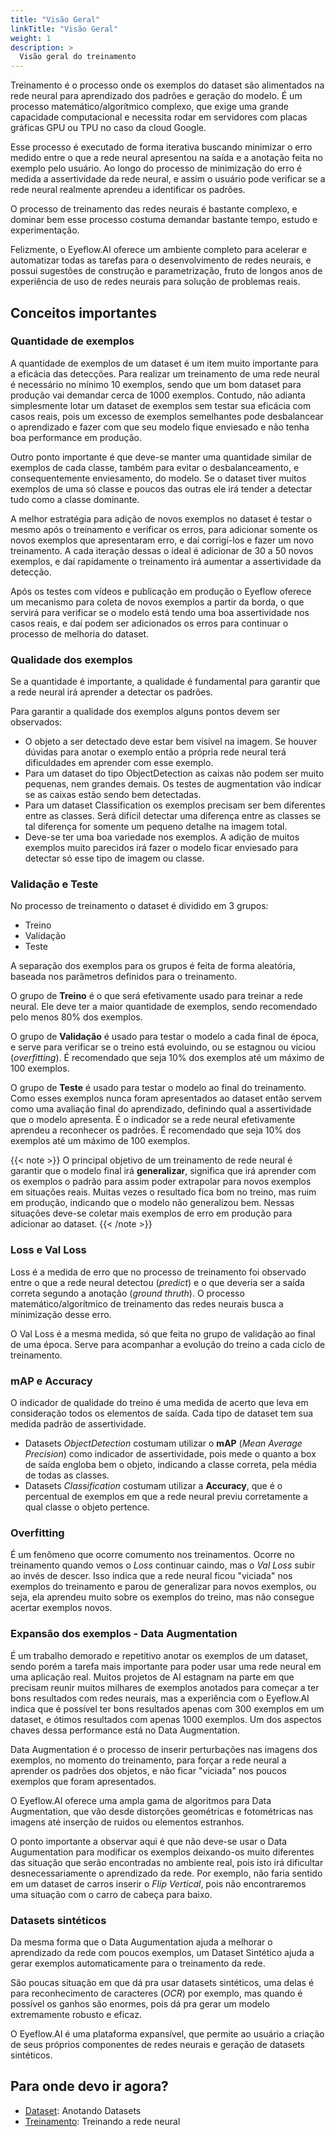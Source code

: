 ```yaml
---
title: "Visão Geral"
linkTitle: "Visão Geral"
weight: 1
description: >
  Visão geral do treinamento
---
```


Treinamento é o processo onde os exemplos do dataset são alimentados na rede neural para aprendizado dos
padrões e geração do modelo.
É um processo matemático/algorítmico complexo, que exige uma grande capacidade computacional e necessita
rodar em servidores com placas gráficas GPU ou TPU no caso da cloud Google.

Esse processo é executado de forma iterativa buscando minimizar o erro medido entre o que a rede neural
apresentou na saída e a anotação feita no exemplo pelo usuário.
Ao longo do processo de minimização do erro é medida a assertividade da rede neural, e assim o usuário
pode verificar se a rede neural realmente aprendeu a identificar os padrões.

O processo de treinamento das redes neurais é bastante complexo, e dominar bem esse processo costuma demandar
bastante tempo, estudo e experimentação.

Felizmente, o Eyeflow.AI oferece um ambiente completo para acelerar e automatizar todas as tarefas para o desenvolvimento
de redes neurais, e possui sugestões de construção e parametrização, fruto de longos anos de experiência de uso
de redes neurais para solução de problemas reais.

## Conceitos importantes

### Quantidade de exemplos
A quantidade de exemplos de um dataset é um item muito importante para a eficácia das detecções. Para realizar
um treinamento de uma rede neural é necessário no mínimo 10 exemplos, sendo que um bom dataset para produção
vai demandar cerca de 1000 exemplos. Contudo, não adianta simplesmente lotar um dataset de exemplos sem testar
sua eficácia com casos reais, pois um excesso de exemplos semelhantes pode desbalancear o aprendizado e fazer com que seu
modelo fique enviesado e não tenha boa performance em produção.

Outro ponto importante é que deve-se manter uma quantidade similar de exemplos de cada classe, também para evitar
o desbalanceamento, e consequentemente enviesamento, do modelo. Se o dataset tiver muitos exemplos de uma só
classe e poucos das outras ele irá tender a detectar tudo como a classe dominante.

A melhor estratégia para adição de novos exemplos no dataset é testar o mesmo após o treinamento e verificar
os erros, para adicionar somente os novos exemplos que apresentaram erro, e daí corrigí-los e fazer um novo treinamento.
A cada iteração dessas o ideal é adicionar de 30 a 50 novos exemplos, e daí rapidamente o treinamento irá aumentar
a assertividade da detecção.

Após os testes com vídeos e publicação em produção o Eyeflow oferece um mecanismo para coleta de novos exemplos a
partir da borda, o que servirá para verificar se o modelo está tendo uma boa assertividade nos casos reais, e daí
podem ser adicionados os erros para continuar o processo de melhoria do dataset.

### Qualidade dos exemplos
Se a quantidade é importante, a qualidade é fundamental para garantir que a rede neural irá aprender a detectar os
padrões.

Para garantir a qualidade dos exemplos alguns pontos devem ser observados:
- O objeto a ser detectado deve estar bem visível na imagem. Se houver dúvidas para anotar o exemplo então a própria
rede neural terá dificuldades em aprender com esse exemplo.
- Para um dataset do tipo ObjectDetection as caixas não podem ser muito pequenas, nem grandes demais. Os testes de augmentation
vão indicar se as caixas estão sendo bem detectadas.
- Para um dataset Classification os exemplos precisam ser bem diferentes entre as classes. Será difícil detectar uma diferença
entre as classes se tal diferença for somente um pequeno detalhe na imagem total.
- Deve-se ter uma boa variedade nos exemplos. A adição de muitos exemplos muito parecidos irá fazer o modelo ficar enviesado
para detectar só esse tipo de imagem ou classe.

### Validação e Teste
No processo de treinamento o dataset é dividido em 3 grupos:
- Treino
- Validação
- Teste

A separação dos exemplos para os grupos é feita de forma aleatória, baseada nos parâmetros definidos para o treinamento.

O grupo de **Treino** é o que será efetivamente usado para treinar a rede neural. Ele deve ter a maior quantidade de exemplos,
sendo recomendado pelo menos 80% dos exemplos.

O grupo de **Validação** é usado para testar o modelo a cada final de época, e serve para verificar se o treino está evoluindo,
ou se estagnou ou viciou (*overfitting*). É recomendado que seja 10% dos exemplos até um máximo de 100 exemplos.

O grupo de **Teste** é usado para testar o modelo ao final do treinamento. Como esses exemplos nunca foram apresentados ao
dataset então servem como uma avaliação final do aprendizado, definindo qual a assertividade que o modelo apresenta. É o indicador
se a rede neural efetivamente aprendeu a reconhecer os padrões. É recomendado que seja 10% dos exemplos até um máximo de 100 exemplos.

{{< note >}}
O principal objetivo de um treinamento de rede neural é garantir que o modelo final irá **generalizar**, significa que irá
aprender com os exemplos o padrão para assim poder extrapolar para novos exemplos em situações reais. Muitas vezes o resultado
fica bom no treino, mas ruim em produção, indicando que o modelo não generalizou bem. Nessas situações deve-se coletar mais
exemplos de erro em produção para adicionar ao dataset.
{{< /note >}}

### Loss e Val Loss
Loss é a medida de erro que no processo de treinamento foi observado entre o que a rede neural detectou (*predict*) e o que deveria
ser a saída correta segundo a anotação (*ground thruth*). O processo matemático/algorítmico de treinamento das redes neurais busca
a minimização desse erro.

O Val Loss é a mesma medida, só que feita no grupo de validação ao final de uma época. Serve para acompanhar a evolução do treino
a cada ciclo de treinamento.

### mAP e Accuracy
O indicador de qualidade do treino é uma medida de acerto que leva em consideração todos os elementos de saída. Cada tipo de
dataset tem sua medida padrão de assertividade.

* Datasets *ObjectDetection* costumam utilizar o **mAP** (*Mean Average Precision*) como indicador de assertividade, pois mede o quanto a
box de saída engloba bem o objeto, indicando a classe correta, pela média de todas as classes.
* Datasets *Classification* costumam utilizar a **Accuracy**, que é o percentual de exemplos em que a rede neural previu corretamente
a qual classe o objeto pertence.

### Overfitting
É um fenômeno que ocorre comumento nos treinamentos. Ocorre no treinamento quando vemos o *Loss* continuar caindo, mas o *Val Loss* subir
ao invés de descer. Isso indica que a rede neural ficou "viciada" nos exemplos do treinamento e parou de generalizar para novos exemplos,
ou seja, ela aprendeu muito sobre os exemplos do treino, mas não consegue acertar exemplos novos.

### Expansão dos exemplos - Data Augmentation
É um trabalho demorado e repetitivo anotar os exemplos de um dataset, sendo porém a tarefa mais importante para poder usar uma
rede neural em uma aplicação real. Muitos projetos de AI estagnam na parte em que precisam reunir muitos milhares de exemplos anotados
para começar a ter bons resultados com redes neurais, mas a experiência com o Eyeflow.AI indica que é possível ter bons resultados apenas
com 300 exemplos em um dataset, e ótimos resultados com apenas 1000 exemplos.
Um dos aspectos chaves dessa performance está no Data Augmentation.

Data Augmentation é o processo de inserir perturbações nas imagens dos exemplos, no momento do treinamento, para forçar a rede neural
a aprender os padrões dos objetos, e não ficar "viciada" nos poucos exemplos que foram apresentados.

O Eyeflow.AI oferece uma ampla gama de algoritmos para Data Augmentation, que vão desde distorções geométricas e fotométricas nas imagens
até inserção de ruidos ou elementos estranhos.

O ponto importante a observar aqui é que não deve-se usar o Data Augumentation para modificar os exemplos deixando-os muito diferentes
das situação que serão encontradas no ambiente real, pois isto irá dificultar desnecessariamente o aprendizado da rede. Por exemplo, não
faria sentido em um dataset de carros inserir o *Flip Vertical*, pois não encontraremos uma situação com o carro de cabeça para baixo.

### Datasets sintéticos
Da mesma forma que o Data Augumentation ajuda a melhorar o aprendizado da rede com poucos exemplos, um Dataset Sintético ajuda a gerar
exemplos automaticamente para o treinamento da rede.

São poucas situação em que dá pra usar datasets sintéticos, uma delas é para reconhecimento de caracteres (*OCR*) por exemplo, mas quando
é possível os ganhos são enormes, pois dá pra gerar um modelo extremamente robusto e eficaz.

O Eyeflow.AI é uma plataforma expansível, que permite ao usuário a criação de seus próprios componentes de redes neurais e geração de datasets
sintéticos.

## Para onde devo ir agora?

* [Dataset](/docs/concepts/dataset/): Anotando Datasets
* [Treinamento](/docs/concepts/training/): Treinando a rede neural
